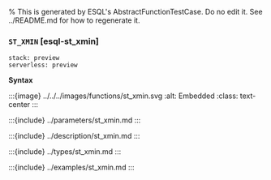 % This is generated by ESQL's AbstractFunctionTestCase. Do no edit it. See ../README.md for how to regenerate it.

### `ST_XMIN` [esql-st_xmin]
```{applies_to}
stack: preview
serverless: preview
```

**Syntax**

:::{image} ../../../images/functions/st_xmin.svg
:alt: Embedded
:class: text-center
:::


:::{include} ../parameters/st_xmin.md
:::

:::{include} ../description/st_xmin.md
:::

:::{include} ../types/st_xmin.md
:::

:::{include} ../examples/st_xmin.md
:::
